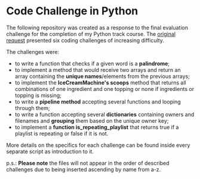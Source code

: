 # Code Challenge in Python

<p>The following repository was created as a response to the final evaluation challenge for the completion of my Python track course.
The <a href="https://github.com/dangquangdon/Python-0-to-1-Day-to-Day/blob/master/FinalExam/questions.md">original request</a> presented six coding challenges of increasing difficulty.</p>

<p>The challenges were:
<ul>
<li>to write a function that checks if a given word is a <b>palindrome</b>;</li>
<li>to implement a method that would receive two arrays and return an array containing the <b>unique names</b>/elements from the previous arrays;</li>
  <li>to implement the <b>IceCreamMachine's scoops</b> method that returns all combinations of one ingredient and one topping or none if ingredients or topping is missing;</li>
  <li>to write a <b>pipeline method</b> accepting several functions and looping through them;</li>
<li>to write a function accepting several <b>dictionaries</b> containing owners and filenames and <b>grouping</b> them based on the unique owner key;</li>
<li>to implement a <b>function is_repeating_playlist</b> that returns true if a playlist is repeating or false if it is not.</li>
</ul>
<p>More details on the specifics for each challenge can be found inside every separate script as introduction to it.</p>

<p>p.s.: <b>Please note</b> the files will not appear in the order of described challenges due to being inserted ascending by name from a-z.</p>
